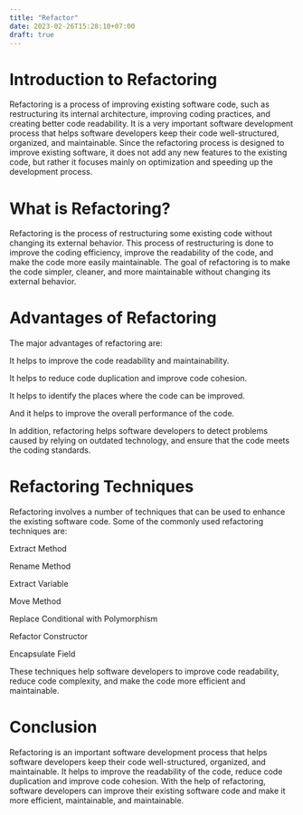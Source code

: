 ```yaml
---
title: "Refactor"
date: 2023-02-26T15:28:10+07:00
draft: true
---
```


# Introduction to Refactoring 

Refactoring is a process of improving existing software code, such as restructuring its internal architecture, improving coding practices, and creating better code readability. It is a very important software development process that helps software developers keep their code well-structured, organized, and maintainable. Since the refactoring process is designed to improve existing software, it does not add any new features to the existing code, but rather it focuses mainly on optimization and speeding up the development process. 

# What is Refactoring? 

Refactoring is the process of restructuring some existing code without changing its external behavior. This process of restructuring is done to improve the coding efficiency, improve the readability of the code, and make the code more easily maintainable. The goal of refactoring is to make the code simpler, cleaner, and more maintainable without changing its external behavior. 

# Advantages of Refactoring 

The major advantages of refactoring are: 

It helps to improve the code readability and maintainability.

It helps to reduce code duplication and improve code cohesion.

It helps to identify the places where the code can be improved.

And it helps to improve the overall performance of the code. 

In addition, refactoring helps software developers to detect problems caused by relying on outdated technology, and ensure that the code meets the coding standards. 

# Refactoring Techniques 

Refactoring involves a number of techniques that can be used to enhance the existing software code. Some of the commonly used refactoring techniques are: 

Extract Method 

Rename Method 

Extract Variable 

Move Method 

Replace Conditional with Polymorphism 

Refactor Constructor 

Encapsulate Field 

These techniques help software developers to improve code readability, reduce code complexity, and make the code more efficient and maintainable. 

# Conclusion

Refactoring is an important software development process that helps software developers keep their code well-structured, organized, and maintainable. It helps to improve the readability of the code, reduce code duplication and improve code cohesion. With the help of refactoring, software developers can improve their existing software code and make it more efficient, maintainable, and maintainable.